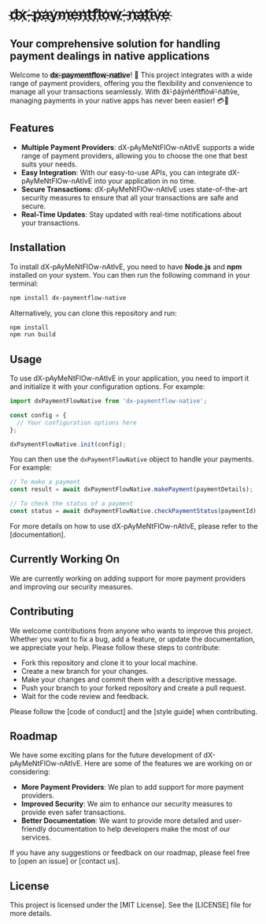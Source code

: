 # d҉x҉-҉p҉a҉y҉m҉e҉n҉t҉f҉l҉o҉w҉-҉n҉a҉t҉i҉v҉e҉

## Your comprehensive solution for handling payment dealings in native applications

Welcome to **d҉x҉-҉p҉a҉y҉m҉e҉n҉t҉f҉l҉o҉w҉-҉n҉a҉t҉i҉v҉e**! 🚀 This project integrates with a wide range of payment providers, offering you the flexibility and convenience to manage all your transactions seamlessly. With d͛x͛-͛p͛a͛y͛m͛e͛n͛t͛f͛l͛o͛w͛-͛n͛a͛t͛i͛v͛e, managing payments in your native apps has never been easier! 💳🎊

## Features

- **Multiple Payment Providers**: dX-pAyMeNtFlOw-nAtIvE supports a wide range of payment providers, allowing you to choose the one that best suits your needs.
- **Easy Integration**: With our easy-to-use APIs, you can integrate dX-pAyMeNtFlOw-nAtIvE into your application in no time.
- **Secure Transactions**: dX-pAyMeNtFlOw-nAtIvE uses state-of-the-art security measures to ensure that all your transactions are safe and secure.
- **Real-Time Updates**: Stay updated with real-time notifications about your transactions.

## Installation

To install dX-pAyMeNtFlOw-nAtIvE, you need to have **Node.js** and **npm** installed on your system. You can then run the following command in your terminal:

```bash
npm install dx-paymentflow-native
```

Alternatively, you can clone this repository and run:

```bash
npm install
npm run build
```

## Usage

To use dX-pAyMeNtFlOw-nAtIvE in your application, you need to import it and initialize it with your configuration options. For example:

```javascript
import dxPaymentFlowNative from 'dx-paymentflow-native';

const config = {
  // Your configuration options here
};

dxPaymentFlowNative.init(config);
```

You can then use the `dxPaymentFlowNative` object to handle your payments. For example:

```javascript
// To make a payment
const result = await dxPaymentFlowNative.makePayment(paymentDetails);

// To check the status of a payment
const status = await dxPaymentFlowNative.checkPaymentStatus(paymentId);
```

For more details on how to use dX-pAyMeNtFlOw-nAtIvE, please refer to the [documentation].

## Currently Working On

We are currently working on adding support for more payment providers and improving our security measures.

## Contributing

We welcome contributions from anyone who wants to improve this project. Whether you want to fix a bug, add a feature, or update the documentation, we appreciate your help. Please follow these steps to contribute:

- Fork this repository and clone it to your local machine.
- Create a new branch for your changes.
- Make your changes and commit them with a descriptive message.
- Push your branch to your forked repository and create a pull request.
- Wait for the code review and feedback.

Please follow the [code of conduct] and the [style guide] when contributing.

## Roadmap

We have some exciting plans for the future development of dX-pAyMeNtFlOw-nAtIvE. Here are some of the features we are working on or considering:

- **More Payment Providers**: We plan to add support for more payment providers.
- **Improved Security**: We aim to enhance our security measures to provide even safer transactions.
- **Better Documentation**: We want to provide more detailed and user-friendly documentation to help developers make the most of our services.

If you have any suggestions or feedback on our roadmap, please feel free to [open an issue] or [contact us].

## License

This project is licensed under the [MIT License]. See the [LICENSE] file for more details.
